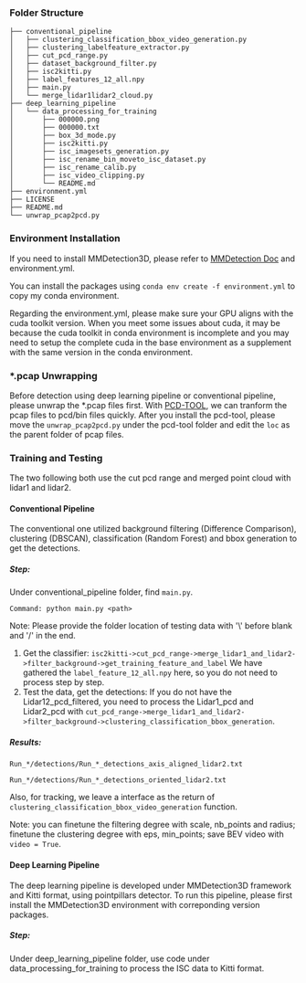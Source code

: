 ### Folder Structure
```
├── conventional_pipeline
│   ├── clustering_classification_bbox_video_generation.py
│   ├── clustering_labelfeature_extractor.py
│   ├── cut_pcd_range.py
│   ├── dataset_background_filter.py
│   ├── isc2kitti.py
│   ├── label_features_12_all.npy
│   ├── main.py
│   └── merge_lidar1lidar2_cloud.py
├── deep_learning_pipeline
│   └── data_processing_for_training
│       ├── 000000.png
│       ├── 000000.txt
│       ├── box_3d_mode.py
│       ├── isc2kitti.py
│       ├── isc_imagesets_generation.py
│       ├── isc_rename_bin_moveto_isc_dataset.py
│       ├── isc_rename_calib.py
│       ├── isc_video_clipping.py
│       └── README.md
├── environment.yml
├── LICENSE
├── README.md
└── unwrap_pcap2pcd.py
```

### Environment Installation
If you need to install MMDetection3D, please refer to [MMDetection Doc](https://mmdetection3d.readthedocs.io/en/latest/get_started.html) and environment.yml.

You can install the packages using `conda env create -f environment.yml` to copy my conda environment. 

Regarding the environment.yml, please make sure your GPU aligns with the cuda toolkit version. When you meet some issues about cuda, it may be because the cuda toolkit in conda environment is incomplete and you may need to setup the complete cuda in the base environment as a supplement with the same version in the conda environment. 

### *.pcap Unwrapping
Before detection using deep learning pipeline or conventional pipeline, please unwrap the *.pcap files first. With [PCD-TOOL](https://github.com/NEWSLabNTU/pcd-tool), we can tranform the pcap files to pcd/bin files quickly. After you install the pcd-tool, please move the `unwrap_pcap2pcd.py` under the pcd-tool folder and edit the `loc` as the parent folder of pcap files.

### Training and Testing
The two following both use the cut pcd range and merged point cloud with lidar1 and lidar2.

#### Conventional Pipeline
The conventional one utilized background filtering (Difference Comparison), clustering (DBSCAN), classification (Random Forest) and bbox generation to get the detections.
##### Step:
Under conventional_pipeline folder, find `main.py`.

```Command: python main.py <path>```

Note: Please provide the folder location of testing data with '\\' before blank and '/' in the end.

1. Get the classifier: 
```isc2kitti->cut_pcd_range->merge_lidar1_and_lidar2->filter_background->get_training_feature_and_label```
We have gathered the `label_feature_12_all.npy` here, so you do not need to process step by step.
2. Test the data, get the detections:
If you do not have the Lidar12_pcd_filtered, you need to process the Lidar1_pcd and Lidar2_pcd with `cut_pcd_range->merge_lidar1_and_lidar2->filter_background->clustering_classification_bbox_generation`.

##### Results:
`Run_*/detections/Run_*_detections_axis_aligned_lidar2.txt`

`Run_*/detections/Run_*_detections_oriented_lidar2.txt`

Also, for tracking, we leave a interface as the return of `clustering_classification_bbox_video_generation` function.

Note: you can finetune the filtering degree with scale, nb_points and radius; finetune the clustering degree with eps, min_points; save BEV video with `video = True`.

#### Deep Learning Pipeline
The deep learning pipeline is developed under MMDetection3D framework and Kitti format, using pointpillars detector. To run this pipeline, please first install the MMDetection3D environment with correponding version packages.
##### Step:
Under deep_learning_pipeline folder, use code under data_processing_for_training to process the ISC data to Kitti format.
